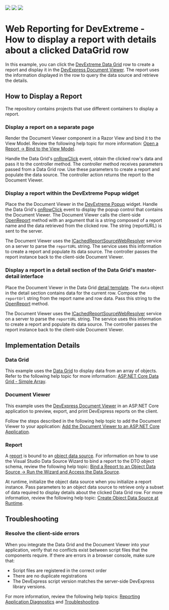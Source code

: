 <!-- default badges list -->
![](https://img.shields.io/endpoint?url=https://codecentral.devexpress.com/api/v1/VersionRange/320535520/2020.2)
[![](https://img.shields.io/badge/Open_in_DevExpress_Support_Center-FF7200?style=flat-square&logo=DevExpress&logoColor=white)](https://supportcenter.devexpress.com/ticket/details/T957066)
[![](https://img.shields.io/badge/📖_How_to_use_DevExpress_Examples-e9f6fc?style=flat-square)](https://docs.devexpress.com/GeneralInformation/403183)
<!-- default badges end -->

# Web Reporting for DevExtreme - How to display a report with details about a clicked DataGrid row

In this example, you can click the [DevExtreme Data Grid](https://js.devexpress.com/Demos/Widgetsgallery/Demo/DataGrid/Overview/NetCore/Light/) row to create a report and display it in the [DevExpress Document Viewer](https://docs.devexpress.com/XtraReports/400248/web-reporting/asp-net-core-reporting/document-viewer). The report uses the information displayed in the row to query the data source and retrieve the details.

## How to Display a Report

The repository contains projects that use different containers to display a report.

### Display a report on a separate page

Render the Document Viewer component in a Razor View and bind it to the View Model. Review the following help topic for more information: [Open a Report -> Bind to the View Model](https://docs.devexpress.com/XtraReports/402505/web-reporting/asp-net-core-reporting/document-viewer/open-a-report#bind-to-the-view-model).

Handle the Data Grid's [onRowClick](https://js.devexpress.com/DevExtreme/ApiReference/UI_Widgets/dxDataGrid/Configuration/#onRowClick) event, obtain the clicked row's data and pass it to the controller method. The controller method receives parameters passed from a Data Grid row. Use these parameters to create a report and populate the data source. The controller action returns the report to the Document Viewer.

### Display a report within the DevExtreme Popup widget

Place the the Document Viewer in the [DevExtreme Popup](https://js.devexpress.com/Demos/WidgetsGallery/Demo/Popup/Overview/NetCore/Light/) widget. Handle the Data Grid's [onRowClick](https://js.devexpress.com/DevExtreme/ApiReference/UI_Widgets/dxDataGrid/Configuration/#onRowClick) event to display the popup control that contains the Document Viewer. The Document Viewer calls the client-side [OpenReport](https://docs.devexpress.com/XtraReports/js-DevExpress.Reporting.Viewer.Utils.IPreviewModel#js_devexpress_reporting_viewer_utils_ipreviewmodel_openreport) method with an argument that is a string composed of a report name and the data retrieved from the clicked row. The string (reportURL) is sent to the server.

The Document Viewer uses the [ICachedReportSourceWebResolver](https://docs.devexpress.com/XtraReports/DevExpress.XtraReports.Web.WebDocumentViewer.ICachedReportSourceWebResolver) service on a server to parse the `reportURL` string. The service uses this information to create a report and populate its data source. The controller passes the report instance back to the client-side  Document Viewer.

### Display a report in a detail section of the Data Grid's master-detail interface

Place the Document Viewer in the Data Grid [detail template](https://js.devexpress.com/Demos/WidgetsGallery/Demo/DataGrid/MasterDetailView/NetCore/Light/). The `data` object in the detail section contains data for the current row. Compose the `reportUrl` string from the report name and row data. Pass this string to the [OpenReport](https://docs.devexpress.com/XtraReports/js-DevExpress.Reporting.Viewer.Utils.IPreviewModel#js_devexpress_reporting_viewer_utils_ipreviewmodel_openreport) method.

The Document Viewer uses the [ICachedReportSourceWebResolver](https://docs.devexpress.com/XtraReports/DevExpress.XtraReports.Web.WebDocumentViewer.ICachedReportSourceWebResolver) service on a server to parse the `reportURL` string. The service uses this information to create a report and populate its data source. The controller passes the report instance back to the client-side  Document Viewer.

## Implementation Details

### Data Grid 

This example uses the [Data Grid](https://js.devexpress.com/Demos/Widgetsgallery/Demo/DataGrid/Overview/NetCore/Light/) to display data from an array of objects. Refer to the following help topic for more information: [ASP.NET Core Data Grid - Simple Array](https://js.devexpress.com/Demos/WidgetsGallery/Demo/DataGrid/SimpleArray/NetCore/Light/).

### Document Viewer

This example uses the [DevExpress Document Viewer](https://docs.devexpress.com/XtraReports/400248/web-reporting/asp-net-core-reporting/document-viewer) in an ASP.NET Core application to preview, export, and print DevExpress reports on the client.

Follow the steps described in the following help topic to add the Document Viewer to your application: [Add the Document Viewer to an ASP.NET Core Application](https://docs.devexpress.com/XtraReports/401762/web-reporting/asp-net-core-reporting/document-viewer/quick-start/add-the-document-viewer-to-an-aspnet-core-application). 

### Report

A [report](https://docs.devexpress.com/XtraReports/14651/get-started-with-devexpress-reporting) is bound to an [object data source](https://docs.devexpress.com/XtraReports/17784/detailed-guide-to-devexpress-reporting/bind-reports-to-data/business-object/bind-a-report-to-an-object-data-source). 
For information on how to use the Visual Studio Data Source Wizard to bind a report to the DTO object schema, review the following help topic: [Bind a Report to an Object Data Source -> Run the Wizard and Access the Data Source](https://docs.devexpress.com/XtraReports/17784/detailed-guide-to-devexpress-reporting/bind-reports-to-data/business-object/bind-a-report-to-an-object-data-source#run-the-wizard-and-access-the-data-source).

At runtime, initialize the object data source when you initialize a report instance. Pass parameters to an object data source to retrieve only a subset of data required to display details about the clicked Data Grid row. For more information, review the following help topic: [Create Object Data Source at Runtime](https://docs.devexpress.com/XtraReports/401902/web-reporting/asp-net-core-reporting/document-viewer/bind-to-data/create-object-data-source-for-loaded-report).

## Troubleshooting

### Resolve the client-side errors

When you integrate the Data Grid and the Document Viewer into your application, verify that no conflicts exist between script files that the components require. If there are errors in a browser console, make sure that:
* Script files are registered in the correct order
* There are no duplicate registrations
* The DevExpress script version matches the server-side DevExpress library versions.

For more information, review the following help topics: [Reporting Application Diagnostics](https://docs.devexpress.com/XtraReports/401687/create-end-user-reporting-applications/web-reporting/general-information/application-diagnostics) and [Troubleshooting](https://docs.devexpress.com/XtraReports/401726/web-reporting/general-information/troubleshooting).

